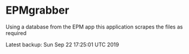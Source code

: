 # EPMgrabber
Using a database from the EPM app this application scrapes the files as required


Latest backup: Sun Sep 22 17:25:01 UTC 2019
